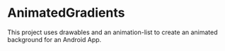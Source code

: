 # AnimatedGradients
This project uses drawables and an animation-list to create an animated background for an Android App.
